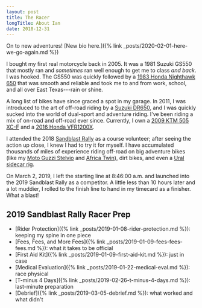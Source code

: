 ```yaml
---
layout: post
title: The Racer
longTitle: About Ian
date: 2018-12-31
---
```


<p class="lead" markdown="1">
  On to new adventures! [New bio here.]({% link _posts/2020-02-01-here-we-go-again.md %})
</p>

I bought my first real motorcycle back in 2005. It was a 1981 Suzuki GS550 that mostly ran and _sometimes_ ran well enough to get me to class _and back_. I was hooked. The GS550 was quickly followed by a [1983 Honda Nighthawk 650](/assets/img/nighthawk.jpg) that was smooth and reliable and took me to and from work, school, and all over East Texas---rain or shine.

A long list of bikes have since graced a spot in my garage. In 2011, I was introduced to the art of off-road riding by a [Suzuki DR650](/assets/img/dr650.jpg), and I was quickly sucked into the world of dual-sport and adventure riding. I've been riding a mix of on-road and off-road ever since. Currently, I own a [2009 KTM 505 XC-F](/the-vehicle) and a [2016 Honda VFR1200X](/assets/img/vfr1200x.jpg).

I attended the 2018 [Sandblast Rally](https://www.sandblastrally.com/) as a course volunteer; after seeing the action up close, I knew I had to try it for myself. I have accumulated thousands of miles of experience riding off-road on big adventure bikes (like my [Moto Guzzi Stelvio](/assets/img/stelvio.jpg) and [Africa Twin](/assets/img/africatwin.jpg)), dirt bikes, and even a [Ural sidecar rig](/assets/img/ural.jpg).

On March 2, 2019, I left the starting line at 8:46:00 a.m. and launched into the 2019 Sandblast Rally as a competitor. A little less than 10 hours later and a lot muddier, I rolled to the finish line to hand in my timecard as a finisher. What a blast!

## 2019 Sandblast Rally Racer Prep

* [Rider Protection]({% link _posts/2019-01-08-rider-protection.md %}): keeping my spine in one piece
* [Fees, Fees, and More Fees]({% link _posts/2019-01-09-fees-fees-fees.md %}): what it takes to be official
* [First Aid Kit]({% link _posts/2019-01-09-first-aid-kit.md %}): just in case
* [Medical Evaluation]({% link _posts/2019-01-22-medical-eval.md %}): race physical
* [T-minus 4 Days]({% link _posts/2019-02-26-t-minus-4-days.md %}): last-minute preparation
* [Debrief]({% link _posts/2019-03-05-debrief.md %}): what worked and what didn't
